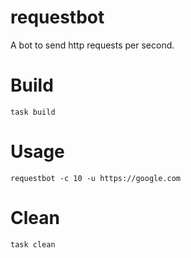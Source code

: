 # requestbot
A bot to send http requests per second.

# Build
`task build`

# Usage
`requestbot -c 10 -u https://google.com`

# Clean
`task clean`
